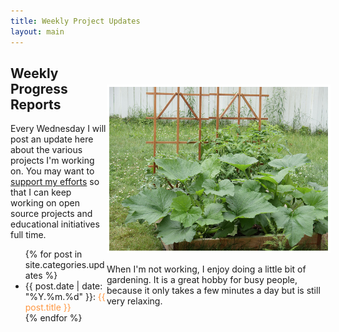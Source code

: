 ```yaml
---
title: Weekly Project Updates
layout: main
---
```


<div style="width: 350px; float: right; margin-top: 45px">
<img src="/images/garden.jpg" style="border: 4px solid white; width: 350px; margin-top: 0px;">

<p style="font-size: 1.0em">When I'm not working, I enjoy doing a little bit of gardening. It is a great hobby for busy people, because it only takes a few minutes a day but is still very relaxing.</p>
</div>

<div style="width: 400; height: 425px;">
<h2>Weekly Progress Reports</h2>

<p>Every Wednesday I will post an update here about the various projects I'm working on. You may want to <a href="">support my efforts</a> so that I can keep working on open source projects and educational initiatives full time.</p>
<ul>
{% for post in site.categories.updates %}
  <li>{{ post.date | date: "%Y.%m.%d" }}: <a href="{{post.url}}" style="color: #ff9640; text-decoration: none;">{{ post.title }}</a></li>
{% endfor %}
</ul>

</div>
